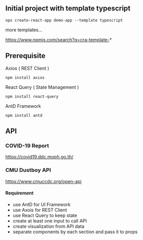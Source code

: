 ## Initial project with template typescript

`npx create-react-app demo-app --template typescript`

more templates...

https://www.npmjs.com/search?q=cra-template-*

## Prerequisite

Axios ( REST Client )

`npm install axios`

React Query ( State Management )

`npm install react-query`

AntD Framework

`npm install antd`

## API

### COVID-19 Report

https://covid19.ddc.moph.go.th/

### CMU Dustboy API

https://www.cmuccdc.org/open-api

#### Requirement
- use AntD for UI Framework
- use Axois for REST Client
- use React Query to keep state
- create at least one input to call API
- create visualization from API data
- separate components by each section and pass it to props